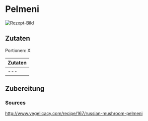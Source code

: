 # Pelmeni

![Rezept-Bild](https://image.flaticon.com/icons/png/512/1094/1094675.png)

## Zutaten
Portionen: X

|	Zutaten																|
|    -------------------------------------------   |
|	---																		|


## Zubereitung



### Sources
http://www.vegelicacy.com/recipe/167/russian-mushroom-pelmeni
